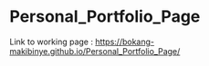 # Personal_Portfolio_Page

Link to working page : https://bokang-makibinye.github.io/Personal_Portfolio_Page/

